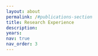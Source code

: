 ```yaml
---
layout: about
permalink: /#publications-section
title: Research Experience
description: 
years: 
nav: true
nav_order: 3
---
```

<!-- _pages/publications.md -->
<!-- <div class="publications">

{%- for y in page.years %}
  <h2 class="year">{{y}}</h2>
  {% bibliography -f {{ site.scholar.bibliography }} -q @*[year={{y}}]* %}
{% endfor %}

</div> -->
